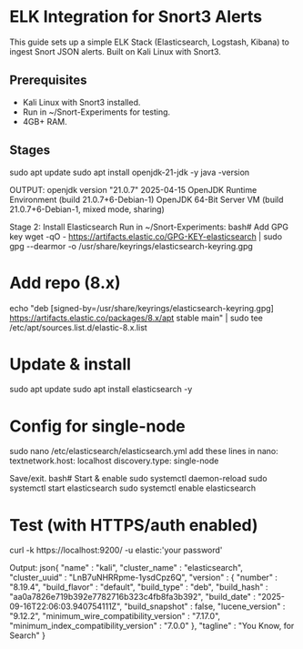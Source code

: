 # ELK Integration for Snort3 Alerts

This guide sets up a simple ELK Stack (Elasticsearch, Logstash, Kibana) to ingest Snort JSON alerts. Built on Kali Linux with Snort3.

## Prerequisites
- Kali Linux with Snort3 installed.
- Run in ~/Snort-Experiments for testing.
- 4GB+ RAM.

## Stages
sudo apt update
sudo apt install openjdk-21-jdk -y
java -version

OUTPUT:
 openjdk version "21.0.7" 2025-04-15
OpenJDK Runtime Environment (build 21.0.7+6-Debian-1)
OpenJDK 64-Bit Server VM (build 21.0.7+6-Debian-1, mixed mode, sharing)

Stage 2: Install Elasticsearch
Run in ~/Snort-Experiments:
bash# Add GPG key
wget -qO - https://artifacts.elastic.co/GPG-KEY-elasticsearch | sudo gpg --dearmor -o /usr/share/keyrings/elasticsearch-keyring.gpg

# Add repo (8.x)
echo "deb [signed-by=/usr/share/keyrings/elasticsearch-keyring.gpg] https://artifacts.elastic.co/packages/8.x/apt stable main" | sudo tee /etc/apt/sources.list.d/elastic-8.x.list

# Update & install
sudo apt update
sudo apt install elasticsearch -y

# Config for single-node
sudo nano /etc/elasticsearch/elasticsearch.yml
add these lines in nano:
textnetwork.host: localhost
discovery.type: single-node


Save/exit.
bash# Start & enable
sudo systemctl daemon-reload
sudo systemctl start elasticsearch
sudo systemctl enable elasticsearch

# Test (with HTTPS/auth enabled)
curl -k https://localhost:9200/ -u elastic:'your password'

Output:
json{
  "name" : "kali",
  "cluster_name" : "elasticsearch",
  "cluster_uuid" : "LnB7uNHRRpme-1ysdCpz6Q",
  "version" : {
    "number" : "8.19.4",
    "build_flavor" : "default",
    "build_type" : "deb",
    "build_hash" : "aa0a7826e719b392e7782716b323c4fb8fa3b392",
    "build_date" : "2025-09-16T22:06:03.940754111Z",
    "build_snapshot" : false,
    "lucene_version" : "9.12.2",
    "minimum_wire_compatibility_version" : "7.17.0",
    "minimum_index_compatibility_version" : "7.0.0"
  },
  "tagline" : "You Know, for Search"
}

